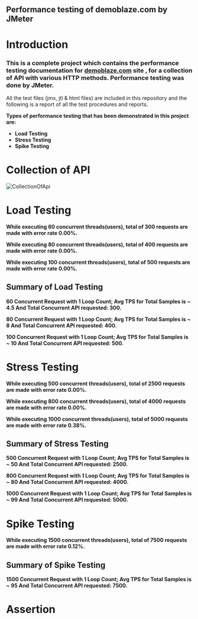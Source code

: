 ## Performance testing of demoblaze.com by JMeter


# Introduction

### This is a complete project which contains the performance testing documentation for [demoblaze.com](https://www.demoblaze.com/)  site , for a collection of API with various HTTP methods. Performance testing was done by JMeter.

 All the test files (jmx, jtl & html files) are included in this repository and the following is a report of all the test procedures and reports.

 **Types of performance testing that has been demonstrated in this project are:**

- **Load Testing** </br>
- **Stress Testing** </br>
- **Spike Testing** </br>


# Collection of API

![CollectionOfApi](https://github.com/mahin33ferdous/Performance_Testing/assets/108746973/329e9c0d-841d-4828-904e-67f67329984e)

# Load Testing

 **While executing 60 concurrent threads(users), total of 300 requests are made with error rate 0.00%.**

 **While executing 80 concurrent threads(users), total of 400 requests are made with error rate 0.00%.**

 **While executing 100 concurrent threads(users), total of 500 requests are made with error rate 0.00%.**


## Summary of Load Testing

**60 Concurrent Request with 1 Loop Count; Avg TPS for Total Samples is ~ 4.5 And Total Concurrent API requested: 300.**

**80 Concurrent Request with 1 Loop Count; Avg TPS for Total Samples is ~ 8 And Total Concurrent API requested: 400.**

**100 Concurrent Request with 1 Loop Count; Avg TPS for Total Samples is ~ 10 And Total Concurrent API requested: 500.**


# Stress Testing

 **While executing 500 concurrent threads(users), total of 2500 requests are made with error rate 0.00%.**

 **While executing 800 concurrent threads(users), total of 4000 requests are made with error rate 0.00%.**

 **While executing 1000 concurrent threads(users), total of 5000 requests are made with error rate 0.38%.**


 ## Summary of Stress Testing

**500 Concurrent Request with 1 Loop Count; Avg TPS for Total Samples is ~ 50 And Total Concurrent API requested: 2500.**

**800 Concurrent Request with 1 Loop Count; Avg TPS for Total Samples is ~ 80 And Total Concurrent API requested: 4000.**

**1000 Concurrent Request with 1 Loop Count; Avg TPS for Total Samples is ~ 99 And Total Concurrent API requested: 5000.**


 # Spike Testing

 **While executing 1500 concurrent threads(users), total of 7500 requests are made with error rate 0.12%.**

 ## Summary of Spike Testing

**1500 Concurrent Request with 1 Loop Count; Avg TPS for Total Samples is ~ 95 And Total Concurrent API requested: 7500.**

 # Assertion